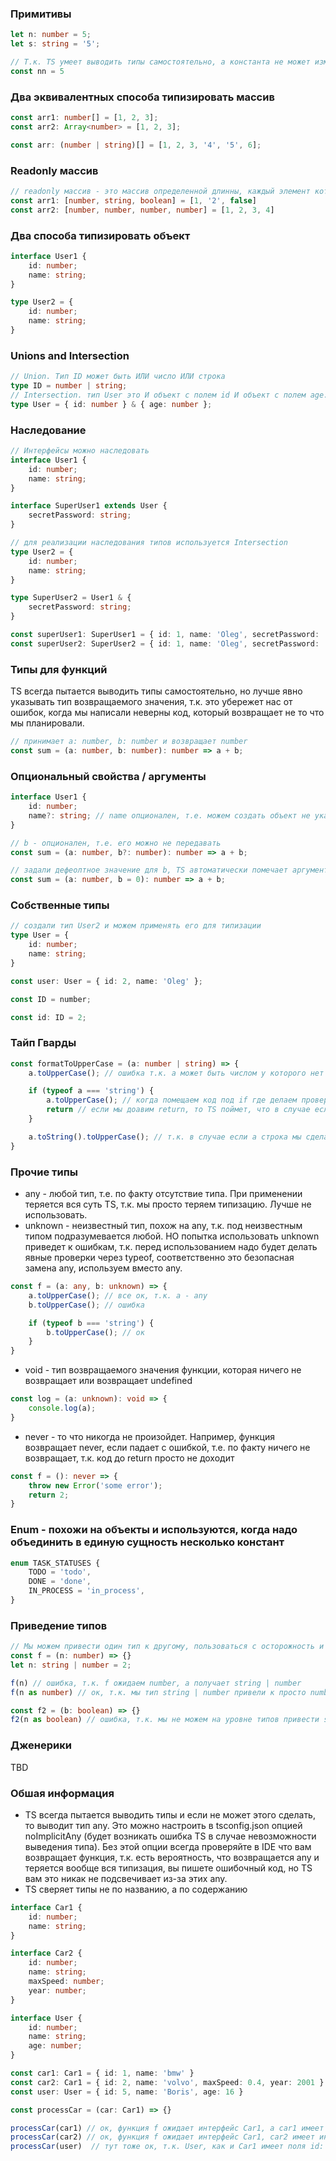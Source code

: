 ### Примитивы
```typescript
let n: number = 5;
let s: string = '5';

// Т.к. TS умеет выводить типы самостоятельно, а константа не может изменится, то типизировать константы примитивы смыслы нет
const nn = 5
```

### Два эквивалентных способа типизировать массив
```typescript
const arr1: number[] = [1, 2, 3];
const arr2: Array<number> = [1, 2, 3];

const arr: (number | string)[] = [1, 2, 3, '4', '5', 6];
```

### Readonly массив
```typescript
// readonly массив - это массив определенной длинны, каждый элемент которого имеет свой отдельный тип
const arr1: [number, string, boolean] = [1, '2', false]
const arr2: [number, number, number, number] = [1, 2, 3, 4]
```

### Два способа типизировать объект
```typescript
interface User1 {
    id: number;
    name: string;
}

type User2 = {
    id: number;
    name: string;
}
```

### Unions and Intersection
```typescript
// Union. Тип ID может быть ИЛИ число ИЛИ строка
type ID = number | string;
// Intersection. тип User это И объект с полем id И объект с полем age. Т.е. в результате это объект с двумя полями - id и age.
type User = { id: number } & { age: number };
```

### Наследование
```typescript
// Интерфейсы можно наследовать
interface User1 {
    id: number;
    name: string;
}

interface SuperUser1 extends User {
    secretPassword: string;
}

// для реализации наследования типов используется Intersection
type User2 = {
    id: number;
    name: string;
}

type SuperUser2 = User1 & {
    secretPassword: string;
}

const superUser1: SuperUser1 = { id: 1, name: 'Oleg', secretPassword: '123' };
const superUser2: SuperUser2 = { id: 1, name: 'Oleg', secretPassword: '123' };
```

### Типы для функций
TS всегда пытается выводить типы самостоятельно, но лучше явно указывать тип возвращаемого значения, т.к. это убережет нас от ошибок, когда мы написали неверны код, который возвращает не то что мы планировали.
```typescript
// принимает a: number, b: number и возвращает number
const sum = (a: number, b: number): number => a + b;
```

### Опциональный свойства / аргументы
```typescript
interface User1 {
    id: number;
    name?: string; // name опционален, т.е. можем создать объект не указывая name
}

// b - опционален, т.е. его можно не передавать
const sum = (a: number, b?: number): number => a + b;

// задали дефеолтное значение для b, TS автоматически помечает аргументы с дефолтным значением как опциональные, а также сам выводит тип number исходя из дефолтного значения (typeof 0 === 'number')
const sum = (a: number, b = 0): number => a + b;
```

### Собственные типы
```typescript
// создали тип User2 и можем применять его для типизации
type User = {
    id: number;
    name: string;
}

const user: User = { id: 2, name: 'Oleg' };

const ID = number;

const id: ID = 2;
```

### Тайп Гварды
```typescript
const formatToUpperCase = (a: number | string) => {
    a.toUpperCase(); // ошибка т.к. a может быть числом у которого нет метода toUpperCase

    if (typeof a === 'string') {
        a.toUpperCase(); // когда помещаем код под if где делаем проверку на тип срабатывает Тайп Гвард, т.е. TS понимает, что тут из двух типов (number | string) остался только один - string
        return // если мы доавим return, то TS поймет, что в случае если typeof a === 'string', то код ниже исполнятся не будет, а значит a ниже будет типа number
    }

    a.toString().toUpperCase(); // т.к. в случае если a строка мы сделали return из функции и сюда не дошли, TS корректно понимает что у нас тут тип number
}
```

### Прочие типы
- any - любой тип, т.е. по факту отсутствие типа. При применении теряется вся суть TS, т.к. мы просто теряем типизацию. Лучше не использовать.
- unknown - неизвестный тип, похож на any, т.к. под неизвестным типом подразумевается любой. НО попытка использовать unknown приведет к ошибкам, т.к. перед использованием надо будет делать явные проверки через typeof, соответственно это безопасная замена any, используем вместо any.
```typescript
const f = (a: any, b: unknown) => {
    a.toUpperCase(); // все ок, т.к. a - any
    b.toUpperCase(); // ошибка

    if (typeof b === 'string') {
        b.toUpperCase(); // ок
    }
}
```
- void - тип возвращаемого значения функции, которая ничего не возвращает или возвращает undefined
```typescript
const log = (a: unknown): void => {
    console.log(a);
}
```
- never - то что никогда не произойдет. Например, функция возвращает never, если падает с ошибкой, т.е. по факту ничего не возвращает, т.к. код до return просто не доходит
```typescript
const f = (): never => {
    throw new Error('some error');
    return 2;
}
```

### Enum - похожи на объекты и используются, когда надо объединить в единую сущность несколько констант
```typescript
enum TASK_STATUSES {
    TODO = 'todo',
    DONE = 'done',
    IN_PROCESS = 'in_process',
}
```

### Приведение типов
```typescript
// Мы можем привести один тип к другому, пользоваться с осторожность и когда явно знаем зачем это делать.
const f = (n: number) => {}
let n: string | number = 2;

f(n) // ошибка, т.к. f ожидаем number, а получает string | number
f(n as number) // ок, т.к. мы тип string | number привели к просто number

const f2 = (b: boolean) => {}
f2(n as boolean) // ошибка, т.к. мы не можем на уровне типов привести string | number к boolean. Т.е. as может приводить к одному типу из возможных, а не вообще к любому
```

### Дженерики
TBD

### Обшая информация
- TS всегда пытается выводить типы и если не может этого сделать, то выводит тип any. Это можно настроить в tsconfig.json опцией noImplicitAny (будет возникать ошибка TS в случае невозможности выведения типа). Без этой опции всегда проверяйте в IDE что вам возвращает функция, т.к. есть вероятность, что возвращается any и теряется вообще вся типизация, вы пишете ошибочный код, но TS вам это никак не подсвечивает из-за этих any.
- TS сверяет типы не по названию, а по содержанию
```typescript
interface Car1 {
    id: number;
    name: string;
}

interface Car2 {
    id: number;
    name: string;
    maxSpeed: number;
    year: number;
}

interface User {
    id: number;
    name: string;
    age: number;
}

const car1: Car1 = { id: 1, name: 'bmw' }
const car2: Car1 = { id: 2, name: 'volvo', maxSpeed: 0.4, year: 2001 }
const user: User = { id: 5, name: 'Boris', age: 16 }

const processCar = (car: Car1) => {}

processCar(car1) // ок, функция f ожидает интерфейс Car1, а car1 имеет как раз его
processCar(car2) // ок, функция f ожидает интерфейс Car1, car2 имеет интерфейс Car2, НО сверка идет по значениям. Т.е. сверяется не названия интерфейсов  'Car1' !== 'Car2', а названия и типы полей. Car1 - имеет поля id: number и name: string и такие же поля есть у Car2, поэтому все ок.
processCar(user)  // тут тоже ок, т.к. User, как и Car1 имеет поля id: number и name: string
```

